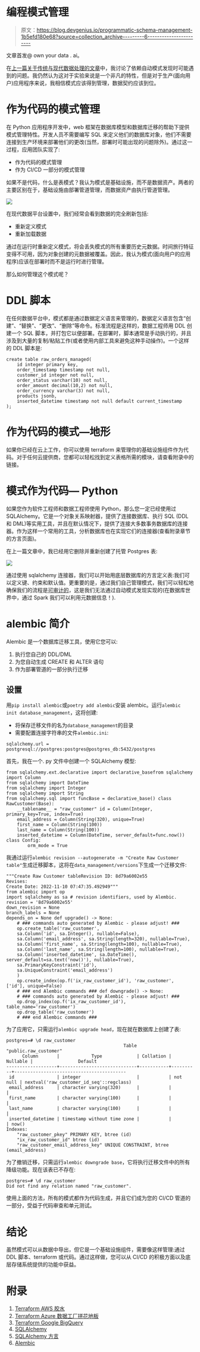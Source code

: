 # 编程模式管理

> 原文：<https://blog.devgenius.io/programmatic-schema-management-1b5efd180e68?source=collection_archive---------6----------------------->

文章首发@ own your data . ai。

在[上一篇关于传统与现代数据处理的文章](https://ownyourdata.ai/wp/traditional-vs-modern-analytics-data-processing-part-1/)中，我讨论了依赖自动模式发现时可能遇到的问题。我仍然认为这对于实验来说是一个非凡的特性，但是对于生产(面向用户)应用程序来说，我相信模式应该得到管理，数据契约应该到位。

# 作为代码的模式管理

在 Python 应用程序开发中，web 框架在数据库模型和数据库迁移的帮助下提供模式管理特性。开发人员不需要编写 SQL 来定义他们的数据库对象，他们不需要连接到生产环境来部署他们的更改(当然，部署时可能出现的问题除外)。通过这一过程，应用团队实现了:

*   作为代码的模式管理
*   作为 CI/CD 一部分的模式管理

如果不是代码，什么是表模式？我认为模式是基础设施，而不是数据资产。两者的主要区别在于，基础设施由部署管道管理，而数据资产由执行管道管理。

![](img/86785b10d6a7b1844928620dd36323a9.png)

在现代数据平台设置中，我们经常会看到数据的完全刷新包括:

*   重新定义模式
*   重新加载数据

通过在运行时重新定义模式，将会丢失模式的所有重要历史元数据。时间旅行特征变得不可用，因为对象创建的元数据被覆盖。因此，我认为模式(面向用户的应用程序)应该在部署时而不是运行时进行管理。

那么如何管理这个模式呢？

# DDL 脚本

在任何数据平台中，模式都是通过数据定义语言来管理的，数据定义语言包含“创建”、“替换”、“更改”、“删除”等命令。标准流程是这样的，数据工程师用 DDL 创建一个 SQL 脚本，并打包它以便部署。在部署时，脚本通常是手动执行的，并且涉及到大量的复制/粘贴工作(或者使用内部工具来避免这种手动操作)。一个这样的 DDL 脚本是:

```
create table raw_orders_managed(
    id integer primary key,
    order_timestamp timestamp not null,
    customer_id integer not null,
    order_status varchar(10) not null,
    order_amount decimal(10,2) not null,
    order_currency varchar(3) not null,
    products jsonb,
    inserted_datetime timestamp not null default current_timestamp 
);
```

# 作为代码的模式—地形

如果你已经在云上工作，你可以使用 terraform 来管理你的基础设施组件作为代码。对于任何云提供商，您都可以轻松找到定义表格所需的模块，请查看附录中的链接。

# 模式作为代码— Python

如果您作为软件工程师和数据工程师使用 Python，那么您一定已经使用过 SQLAlchemy。它是一个对象关系映射器，提供了连接数据库、执行 SQL (DDL 和 DML)等实用工具，并且在默认情况下，提供了连接大多数事务数据库的连接器。作为这样一个常用的工具，分析数据库也在实现它们的连接器(查看附录章节的方言页面)。

在上一篇文章中，我已经用它删除并重新创建了托管 Postgres 表:

![](img/77240003683339b60a5ec7c56299228b.png)

通过使用 sqlalchemy 连接器，我们可以开始用底层数据库的方言定义表:我们可以定义键、约束和默认值。更重要的是，通过我们自己管理模式，我们可以轻松地确保我们的流程是[可审计的](https://ownyourdata.ai/wp/a-way-to-ensure-auditability-in-data-processing/)，这是我们无法通过自动模式发现实现的(在数据库世界中，通过 Spark 我们可以利用元数据信息！).

# alembic 简介

Alembic 是一个数据库迁移工具，使用它您可以:

1.  执行您自己的 DDL/DML
2.  为您自动生成 CREATE 和 ALTER 语句
3.  作为部署管道的一部分执行迁移

## 设置

用`pip install alembic`或`poetry add alembic`安装 alembic。运行`alembic init database_management`，这将创建:

*   将保存迁移文件的名为`database_management`的目录
*   需要配置连接字符串的文件`alembic.ini`:

```
sqlalchemy.url = postgresql://postgres:postgres@postgres_db:5432/postgres
```

首先，我在一个. py 文件中创建一个 SQLAlchemy 模型:

```
from sqlalchemy.ext.declarative import declarative_basefrom sqlalchemy import Column
from sqlalchemy import DateTime
from sqlalchemy import Integer
from sqlalchemy import String
from sqlalchemy.sql import funcBase = declarative_base() class RawCustomer(Base):
    __tablename__ = "raw_customer" id = Column(Integer, primary_key=True, index=True)
    email_address = Column(String(320), unique=True)
    first_name = Column(String(100))
    last_name = Column(String(100))
    inserted_datetime = Column(DateTime, server_default=func.now()) class Config:
        orm_mode = True
```

我通过运行`alembic revision --autogenerate -m "Create Raw Customer table"`生成迁移脚本，这将在`data_management/versions`下生成一个迁移文件:

```
"""Create Raw Customer tableRevision ID: 8d79a6002e55
Revises: 
Create Date: 2022-11-10 07:47:35.492949"""
from alembic import op
import sqlalchemy as sa # revision identifiers, used by Alembic.
revision = '8d79a6002e55'
down_revision = None
branch_labels = None
depends_on = None def upgrade() -> None:
    # ### commands auto generated by Alembic - please adjust! ###
    op.create_table('raw_customer',
    sa.Column('id', sa.Integer(), nullable=False),
    sa.Column('email_address', sa.String(length=320), nullable=True),
    sa.Column('first_name', sa.String(length=100), nullable=True),
    sa.Column('last_name', sa.String(length=100), nullable=True),
    sa.Column('inserted_datetime', sa.DateTime(), server_default=sa.text('now()'), nullable=True),
    sa.PrimaryKeyConstraint('id'),
    sa.UniqueConstraint('email_address')
    )
    op.create_index(op.f('ix_raw_customer_id'), 'raw_customer', ['id'], unique=False)
    # ### end Alembic commands ### def downgrade() -> None:
    # ### commands auto generated by Alembic - please adjust! ###
    op.drop_index(op.f('ix_raw_customer_id'), table_name='raw_customer')
    op.drop_table('raw_customer')
    # ### end Alembic commands ###
```

为了应用它，只需运行`alembic upgrade head`，现在就在数据库上创建了表:

```
postgres=# \d raw_customer
                                            Table "public.raw_customer"
      Column       |            Type             | Collation | Nullable |                 Default                  
-------------------+-----------------------------+-----------+----------+------------------------------------------
 id                | integer                     |           | not null | nextval('raw_customer_id_seq'::regclass)
 email_address     | character varying(320)      |           |          | 
 first_name        | character varying(100)      |           |          | 
 last_name         | character varying(100)      |           |          | 
 inserted_datetime | timestamp without time zone |           |          | now()
Indexes:
    "raw_customer_pkey" PRIMARY KEY, btree (id)
    "ix_raw_customer_id" btree (id)
    "raw_customer_email_address_key" UNIQUE CONSTRAINT, btree (email_address)
```

为了撤销迁移，只需运行`alembic downgrade base`，它将执行迁移文件中的所有降级功能。现在该表已不存在:

```
postgres=# \d raw_customer
Did not find any relation named "raw_customer".
```

使用上面的方法，所有的模式都作为代码生成，并且它们成为您的 CI/CD 管道的一部分，受益于代码审查和单元测试。

# 结论

虽然模式可以从数据中导出，但它是一个基础设施组件，需要像这样管理:通过 DDL 脚本、terraform 或代码。通过这样做，您可以从 CI/CD 的积极方面以及底层存储系统提供的功能中获益。

# 附录

1.  [Terraform AWS 胶水](https://registry.terraform.io/providers/hashicorp/aws/latest/docs/resources/glue_catalog_table)
2.  [Terraform Azure 数据工厂拼花地板](https://registry.terraform.io/providers/hashicorp/azurerm/latest/docs/resources/data_factory_dataset_parquet)
3.  [Terraform Google BigQuery](https://registry.terraform.io/providers/hashicorp/google/latest/docs/resources/bigquery_table)
4.  [SQLAlchemy](https://www.sqlalchemy.org/)
5.  [SQLAlchemy 方言](https://docs.sqlalchemy.org/en/14/dialects/)
6.  [Alembic](https://alembic.sqlalchemy.org/en/latest/)